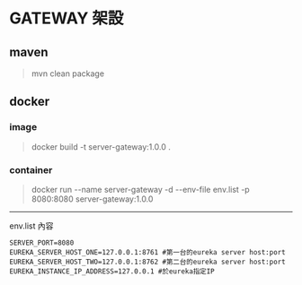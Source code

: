 # GATEWAY 架設
## maven
> mvn clean package
## docker
### image
> docker build -t server-gateway:1.0.0 .
### container
> docker run --name server-gateway -d --env-file env.list -p 8080:8080 server-gateway:1.0.0

---------
env.list 內容
```
SERVER_PORT=8080
EUREKA_SERVER_HOST_ONE=127.0.0.1:8761 #第一台的eureka server host:port
EUREKA_SERVER_HOST_TWO=127.0.0.1:8762 #第二台的eureka server host:port
EUREKA_INSTANCE_IP_ADDRESS=127.0.0.1 #於eureka指定IP 
```
